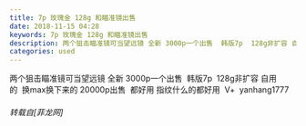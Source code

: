 ```yaml
---
title: 7p 玫瑰金 128g 和瞄准镜出售
date: 2018-11-15 04:28
keywords: 7p 玫瑰金 128g 和瞄准镜出售
description: 两个狙击瞄准镜可当望远镜 全新 3000p一个出售  韩版7p  128g非扩容 自用的  换max换下来的 20000p出售  都好用 指纹什么的都好用  V+  yanhang1777
categories: used
---
```

<td class="t_f" id="postmessage_2279639">

两个狙击瞄准镜可当望远镜 全新 3000p一个出售  韩版7p  128g非扩容 自用的  换max换下来的 20000p出售  都好用 指纹什么的都好用  V+  yanhang1777</td>
###### 转载自[菲龙网]